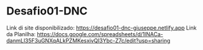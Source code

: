 # Desafio01-DNC
Link di site disponibilizado: https://desafio01-dnc-giuseppe.netlify.app
Link da Planilha: https://docs.google.com/spreadsheets/d/1lNACa-danmLl35F3uGNXqALkPZMKesxivQI3Ybc-Z7c/edit?usp=sharing
